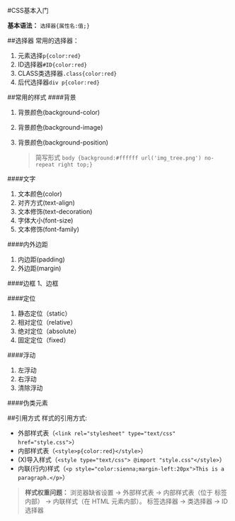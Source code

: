 #CSS基本入门

**基本语法：** `选择器{属性名:值;}`

##选择器
常用的选择器：
1. 元素选择`p{color:red}`
2. ID选择器`#ID{color:red}`
3. CLASS类选择器`.class{color:red}`
4. 后代选择器`div p{color:red}`

##常用的样式
####背景
1. 背景颜色(background-color)
2. 背景颜色(background-image)
3. 背景颜色(background-position)

	> 简写形式 `body {background:#ffffff url('img_tree.png') no-repeat right top;}`

####文字
1. 文本颜色(color)
2. 对齐方式(text-align)
3. 文本修饰(text-decoration)
4. 字体大小(font-size)
5. 文本修饰(font-family)

####内外边距
1. 内边距(padding)
2. 外边距(margin)

####边框
1、边框


####定位
1. 静态定位（static）
2. 相对定位（relative）
3. 绝对定位（absolute）
4. 固定定位（fixed）

####浮动
1. 左浮动
2. 右浮动
3. 清除浮动

####伪类元素


##引用方式
样式的引用方式:
- 外部样式表（`<link rel="stylesheet" type="text/css" href="style.css">`）
- 内部样式表（`<style>p{color:red}</style>`）
- (X)导入样式（`<style type="text/css"> @import "style.css"</style>`）
- 内联(行内)样式（`<p style="color:sienna;margin-left:20px">This is a paragraph.</p>`）

>**样式权重问题：**
>浏览器缺省设置 -> 外部样式表 -> 内部样式表（位于 <head> 标签内部） -> 内联样式（在 HTML 元素内部）。
>标签选择器 -> 类选择器 -> ID选择器 
